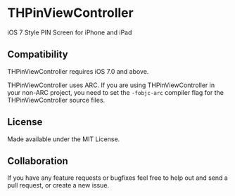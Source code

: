 THPinViewController
===================

iOS 7 Style PIN Screen for iPhone and iPad

<!-- Features
--------

* Caches UIImage instances in a NSCache
* Saves UIImage representations on disk as JPGs and PNGs
* Performs disk writes in a background queue

Usage
-----

	// configure
    [[THPinViewController sharedCache] setMemoryCacheSize:100];
    [[THPinViewController sharedCache] setTimeout:(24 * 60 * 60)];
    [[THPinViewController sharedCache] setJpgQuality:0.8];
    
    // cache an image (in memory and/or on disk, as PNG or JPG)
    UIImage* img = [UIImage imageNamed:@"test"];
    NSString* imgKey = @"testImgKey";
    [[THPinViewController sharedCache] cacheImage:img forKey:imgKey inMemory:YES onDisk:YES hasTransparency:YES];
    
    // query the cache
    if ([[THPinViewController sharedCache] hasCacheForKey:imgKey onlyInMemory:YES])
        NSLog(@"image is cached in memory");
    if ([[THPinViewController sharedCache] hasCacheForKey:imgKey onlyInMemory:NO])
        NSLog(@"image is cached in memory or disk");
    
    // access cached images
    UIImage* imgFromMemoryCache = [[THPinViewController sharedCache] imageForKey:imgKey onlyFromMemory:YES];
    UIImage* imgFromMemoryOrDiskCache = [[THPinViewController sharedCache] imageForKey:imgKey onlyFromMemory:NO];
    
    // remove from cache
    [[THPinViewController sharedCache] removeCacheForKey:imgKey];
    
    // clean the cache (enforces the timeout)
    [[THPinViewController sharedCache] cleanCache];
    
    // clear the cache
    [[THPinViewController sharedCache] clearCache];
    
    // Override point for customization after application launch.
    [[THPinViewController sharedCache] cleanCache];

Installation
-------

###As a Git Submodule

	git submodule add git://github.com/antiraum/THPinViewController.git <local path>
	git submodule update

###Via Cocoapods

Add this line to your Podfile:

    pod 'THPinViewController', '~> 1.0.0' -->
	
Compatibility
-------

THPinViewController requires iOS 7.0 and above. 

THPinViewController uses ARC. If you are using THPinViewController in your non-ARC project, you need to set the `-fobjc-arc` compiler flag for the THPinViewController source files.

License
-------

Made available under the MIT License.

Collaboration
-------------

If you have any feature requests or bugfixes feel free to help out and send a pull request, or create a new issue.
